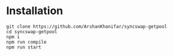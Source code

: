 # Installation
```
git clone https://github.com/ArshanKhanifar/syncswap-getpool
cd syncswap-getpool
npm i
npm run compile
npm run start
```
